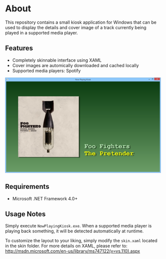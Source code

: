 About
=====

This repository contains a small kiosk application for Windows that can be used 
to display the details and cover image of a track currently being played 
in a supported media player.

Features
--------
- Completely skinnable interface using XAML
- Cover images are automically downloaded and cached locally
- Supported media players: Spotify

![Alt Screenshot](screenshot.png)

Requirements
------------
- Microsoft .NET Framework 4.0+

Usage Notes
-----------
Simply execute `NowPlayingKiosk.exe`. When a supported media player 
is playing back something, it will be detected automatically at runtime.

To customize the layout to your liking, simply modify the `skin.xaml` located 
in the skin folder. For more details on XAML, please refer to: 
http://msdn.microsoft.com/en-us/library/ms747122(v=vs.110).aspx